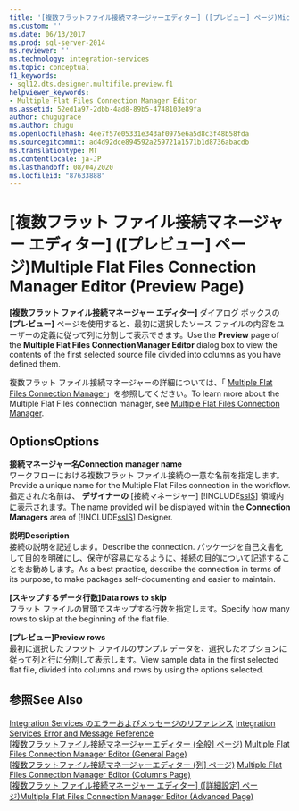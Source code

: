 ```yaml
---
title: '[複数フラットファイル接続マネージャーエディター] ([プレビュー] ページ)Microsoft Docs'
ms.custom: ''
ms.date: 06/13/2017
ms.prod: sql-server-2014
ms.reviewer: ''
ms.technology: integration-services
ms.topic: conceptual
f1_keywords:
- sql12.dts.designer.multifile.preview.f1
helpviewer_keywords:
- Multiple Flat Files Connection Manager Editor
ms.assetid: 52ed1a97-2dbb-4ad8-89b5-4748103e89fa
author: chugugrace
ms.author: chugu
ms.openlocfilehash: 4ee7f57e05331e343af0975e6a5d8c3f48b58fda
ms.sourcegitcommit: ad4d92dce894592a259721a1571b1d8736abacdb
ms.translationtype: MT
ms.contentlocale: ja-JP
ms.lasthandoff: 08/04/2020
ms.locfileid: "87633888"
---
```

# <a name="multiple-flat-files-connection-manager-editor-preview-page"></a><span data-ttu-id="b3d1e-102">[複数フラット ファイル接続マネージャー エディター] ([プレビュー] ページ)</span><span class="sxs-lookup"><span data-stu-id="b3d1e-102">Multiple Flat Files Connection Manager Editor (Preview Page)</span></span>
  <span data-ttu-id="b3d1e-103">**[複数フラット ファイル接続マネージャー エディター]** ダイアログ ボックスの **[プレビュー]** ページを使用すると、最初に選択したソース ファイルの内容をユーザーの定義に従って列に分割して表示できます。</span><span class="sxs-lookup"><span data-stu-id="b3d1e-103">Use the **Preview** page of the **Multiple Flat Files ConnectionManager Editor** dialog box to view the contents of the first selected source file divided into columns as you have defined them.</span></span>  
  
 <span data-ttu-id="b3d1e-104">複数フラット ファイル接続マネージャーの詳細については、「 [Multiple Flat Files Connection Manager](connection-manager/multiple-flat-files-connection-manager.md)」を参照してください。</span><span class="sxs-lookup"><span data-stu-id="b3d1e-104">To learn more about the Multiple Flat Files connection manager, see [Multiple Flat Files Connection Manager](connection-manager/multiple-flat-files-connection-manager.md).</span></span>  
  
## <a name="options"></a><span data-ttu-id="b3d1e-105">Options</span><span class="sxs-lookup"><span data-stu-id="b3d1e-105">Options</span></span>  
 <span data-ttu-id="b3d1e-106">**接続マネージャー名**</span><span class="sxs-lookup"><span data-stu-id="b3d1e-106">**Connection manager name**</span></span>  
 <span data-ttu-id="b3d1e-107">ワークフローにおける複数フラット ファイル接続の一意な名前を指定します。</span><span class="sxs-lookup"><span data-stu-id="b3d1e-107">Provide a unique name for the Multiple Flat Files connection in the workflow.</span></span> <span data-ttu-id="b3d1e-108">指定された名前は、 **デザイナーの** [接続マネージャー] [!INCLUDE[ssIS](../includes/ssis-md.md)] 領域内に表示されます。</span><span class="sxs-lookup"><span data-stu-id="b3d1e-108">The name provided will be displayed within the **Connection Managers** area of [!INCLUDE[ssIS](../includes/ssis-md.md)] Designer.</span></span>  
  
 <span data-ttu-id="b3d1e-109">**説明**</span><span class="sxs-lookup"><span data-stu-id="b3d1e-109">**Description**</span></span>  
 <span data-ttu-id="b3d1e-110">接続の説明を記述します。</span><span class="sxs-lookup"><span data-stu-id="b3d1e-110">Describe the connection.</span></span> <span data-ttu-id="b3d1e-111">パッケージを自己文書化して目的を明確にし、保守が容易になるように、接続の目的について記述することをお勧めします。</span><span class="sxs-lookup"><span data-stu-id="b3d1e-111">As a best practice, describe the connection in terms of its purpose, to make packages self-documenting and easier to maintain.</span></span>  
  
 <span data-ttu-id="b3d1e-112">**[スキップするデータ行数]**</span><span class="sxs-lookup"><span data-stu-id="b3d1e-112">**Data rows to skip**</span></span>  
 <span data-ttu-id="b3d1e-113">フラット ファイルの冒頭でスキップする行数を指定します。</span><span class="sxs-lookup"><span data-stu-id="b3d1e-113">Specify how many rows to skip at the beginning of the flat file.</span></span>  
  
 <span data-ttu-id="b3d1e-114">**[プレビュー]**</span><span class="sxs-lookup"><span data-stu-id="b3d1e-114">**Preview rows**</span></span>  
 <span data-ttu-id="b3d1e-115">最初に選択したフラット ファイルのサンプル データを、選択したオプションに従って列と行に分割して表示します。</span><span class="sxs-lookup"><span data-stu-id="b3d1e-115">View sample data in the first selected flat file, divided into columns and rows by using the options selected.</span></span>  
  
## <a name="see-also"></a><span data-ttu-id="b3d1e-116">参照</span><span class="sxs-lookup"><span data-stu-id="b3d1e-116">See Also</span></span>  
 <span data-ttu-id="b3d1e-117">[Integration Services のエラーおよびメッセージのリファレンス](../../2014/integration-services/integration-services-error-and-message-reference.md) </span><span class="sxs-lookup"><span data-stu-id="b3d1e-117">[Integration Services Error and Message Reference](../../2014/integration-services/integration-services-error-and-message-reference.md) </span></span>  
 <span data-ttu-id="b3d1e-118">[[複数フラットファイル接続マネージャーエディター &#40;全般] ページ&#41;](general-page-of-integration-services-designers-options.md) </span><span class="sxs-lookup"><span data-stu-id="b3d1e-118">[Multiple Flat Files Connection Manager Editor &#40;General Page&#41;](general-page-of-integration-services-designers-options.md) </span></span>  
 <span data-ttu-id="b3d1e-119">[[複数フラットファイル接続マネージャーエディター &#40;列] ページ&#41;](../../2014/integration-services/multiple-flat-files-connection-manager-editor-columns-page.md) </span><span class="sxs-lookup"><span data-stu-id="b3d1e-119">[Multiple Flat Files Connection Manager Editor &#40;Columns Page&#41;](../../2014/integration-services/multiple-flat-files-connection-manager-editor-columns-page.md) </span></span>  
 <span data-ttu-id="b3d1e-120">[[複数フラット ファイル接続マネージャー エディター] ([詳細設定] ページ)](../../2014/integration-services/multiple-flat-files-connection-manager-editor-advanced-page.md)</span><span class="sxs-lookup"><span data-stu-id="b3d1e-120">[Multiple Flat Files Connection Manager Editor &#40;Advanced Page&#41;](../../2014/integration-services/multiple-flat-files-connection-manager-editor-advanced-page.md)</span></span>  
  
  
